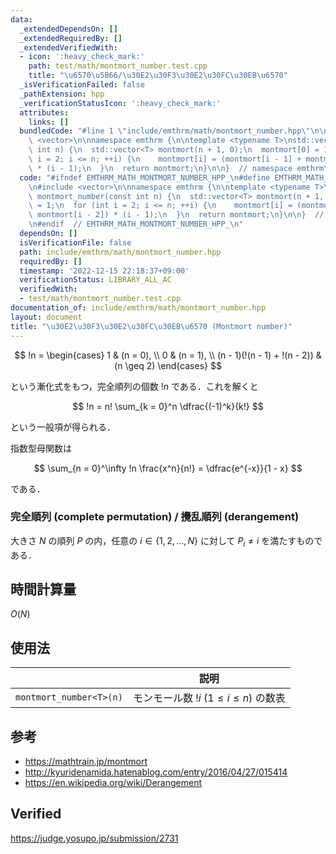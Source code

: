 ```yaml
---
data:
  _extendedDependsOn: []
  _extendedRequiredBy: []
  _extendedVerifiedWith:
  - icon: ':heavy_check_mark:'
    path: test/math/montmort_number.test.cpp
    title: "\u6570\u5B66/\u30E2\u30F3\u30E2\u30FC\u30EB\u6570"
  _isVerificationFailed: false
  _pathExtension: hpp
  _verificationStatusIcon: ':heavy_check_mark:'
  attributes:
    links: []
  bundledCode: "#line 1 \"include/emthrm/math/montmort_number.hpp\"\n\n\n\n#include\
    \ <vector>\n\nnamespace emthrm {\n\ntemplate <typename T>\nstd::vector<T> montmort_number(const\
    \ int n) {\n  std::vector<T> montmort(n + 1, 0);\n  montmort[0] = 1;\n  for (int\
    \ i = 2; i <= n; ++i) {\n    montmort[i] = (montmort[i - 1] + montmort[i - 2])\
    \ * (i - 1);\n  }\n  return montmort;\n}\n\n}  // namespace emthrm\n\n\n"
  code: "#ifndef EMTHRM_MATH_MONTMORT_NUMBER_HPP_\n#define EMTHRM_MATH_MONTMORT_NUMBER_HPP_\n\
    \n#include <vector>\n\nnamespace emthrm {\n\ntemplate <typename T>\nstd::vector<T>\
    \ montmort_number(const int n) {\n  std::vector<T> montmort(n + 1, 0);\n  montmort[0]\
    \ = 1;\n  for (int i = 2; i <= n; ++i) {\n    montmort[i] = (montmort[i - 1] +\
    \ montmort[i - 2]) * (i - 1);\n  }\n  return montmort;\n}\n\n}  // namespace emthrm\n\
    \n#endif  // EMTHRM_MATH_MONTMORT_NUMBER_HPP_\n"
  dependsOn: []
  isVerificationFile: false
  path: include/emthrm/math/montmort_number.hpp
  requiredBy: []
  timestamp: '2022-12-15 22:18:37+09:00'
  verificationStatus: LIBRARY_ALL_AC
  verifiedWith:
  - test/math/montmort_number.test.cpp
documentation_of: include/emthrm/math/montmort_number.hpp
layout: document
title: "\u30E2\u30F3\u30E2\u30FC\u30EB\u6570 (Montmort number)"
---
```


$$
  !n =
  \begin{cases}
    1 & (n = 0), \\
    0 & (n = 1), \\
    (n - 1)(!(n - 1) + !(n - 2)) & (n \geq 2)
  \end{cases}
$$

という漸化式をもつ，完全順列の個数 $!n$ である．これを解くと

$$
  !n = n! \sum_{k = 0}^n \dfrac{(-1)^k}{k!}
$$

という一般項が得られる．

指数型母関数は

$$
  \sum_{n = 0}^\infty !n \frac{x^n}{n!} = \dfrac{e^{-x}}{1 - x}
$$

である．


### 完全順列 (complete permutation) / 攪乱順列 (derangement)

大きさ $N$ の順列 $P$ の内，任意の $i \in \lbrace 1, 2, \ldots, N \rbrace$ に対して $P_i \neq i$ を満たすものである．


## 時間計算量

$O(N)$


## 使用法

||説明|
|:--:|:--:|
|`montmort_number<T>(n)`|モンモール数 $!i$ ($1 \leq i \leq n$) の数表|


## 参考

- https://mathtrain.jp/montmort
- http://kyuridenamida.hatenablog.com/entry/2016/04/27/015414
- https://en.wikipedia.org/wiki/Derangement


## Verified

https://judge.yosupo.jp/submission/2731
